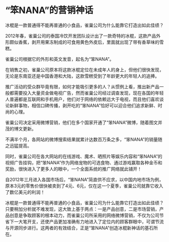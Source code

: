 # “笨NANA”的营销神话

冰棍是一款普通得不能再普通的小食品，雀巢公司为什么能靠它打造出如此佳绩？

2012年春，雀巢公司的泰国冷饮开发团队设计出了一款奇特的冰棍，这款产品外形颇似香蕉，剥开用果冻制成的可食用黄色外皮后，里面就出现了带有香草味的雪糕。

雀巢公司根据它的外形和英文发音，起名为“笨NANA”。

在销售之初，雀巢公司原本将这款冰棍定位在未成年人的身上，但他们很快发现，无论是东南亚还是中国香港和大陆，这款雪糕受到了年龄更大的年轻人的追捧。

推广活动的受众群毕竟有限，如何才能吸引更多的人？从惯例上看，推出新产品一般都需要投入大量资金做电视广告，然而雀巢公司经过调查发现，现在各国的年轻人普遍都是互联网和手机用户，他们对于网络的依赖远大于电视，而且他们喜欢谈论新鲜事物，相信口碑传播，剥开吃的“笨NANA”恰好可以迎合他们追求新鲜、时尚的心理。

雀巢公司决定采用微博营销，他们在多个国家开通了“笨NANA”微博，随着图文并茂的博文更新。

不满半个月，各网站的微博搜索结果就累计达数百万条之多，“笨NANA”的销量随之迅猛提高。

同时，雀巢公司在各大网站的在线游戏、魔术、晒照片等娱乐内容和“笨NANA”的视频广告挂钩，把“笨NANA”作为网络宠物的可选食物、通过游戏赢取各种金币和奖励，很快进入了更多人的眼中，一个全面系统的推广网络就此铺开！

自2012年三月进入各国市场后，“笨NANA”简直供不应求，以中国内地市场为例，原本3元的零售价很快被卖到了4元、6元，仅在这一个夏季，雀巢公司就靠它收入了数亿美元的利润！

冰棍是一款普通得不能再普通的小食品，雀巢公司为什么能靠它打造出如此佳绩？只要稍加分析就不难发现，这大致上基于两点：一是产品创意，二是市场营销，产品创意是争取顾客的根本动力，而雀巢公司所采用的网络微博营销，不仅为公司节省下一大笔开支，还使产品更加准确有力地进入了定位内的顾客群眼中，可谓节流与开源同步进行。这两者的有效结合，正是“笨NANA”创造冰棍新神话的基石所在。